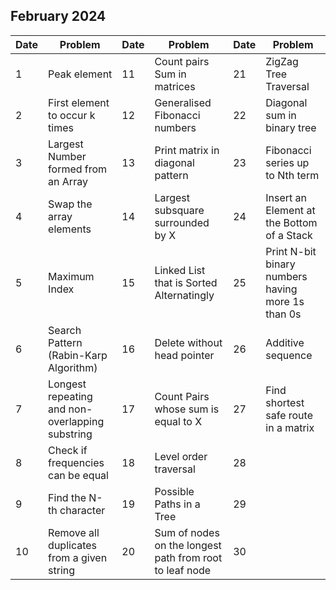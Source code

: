 ## February 2024

| Date | Problem                                         | Date | Problem                                                 | Date | Problem                                           |
| ---- | ----------------------------------------------- | ---- | ------------------------------------------------------- | ---- | ------------------------------------------------- |
| 1    | Peak element                                    | 11   | Count pairs Sum in matrices                             | 21   | ZigZag Tree Traversal                             |
| 2    | First element to occur k times                  | 12   | Generalised Fibonacci numbers                           | 22   | Diagonal sum in binary tree                       |
| 3    | Largest Number formed from an Array             | 13   | Print matrix in diagonal pattern                        | 23   | Fibonacci series up to Nth term                   |
| 4    | Swap the array elements                         | 14   | Largest subsquare surrounded by X                       | 24   | Insert an Element at the Bottom of a Stack        |
| 5    | Maximum Index                                   | 15   | Linked List that is Sorted Alternatingly                | 25   | Print N-bit binary numbers having more 1s than 0s |
| 6    | Search Pattern (Rabin-Karp Algorithm)           | 16   | Delete without head pointer                             | 26   | Additive sequence                                 |
| 7    | Longest repeating and non-overlapping substring | 17   | Count Pairs whose sum is equal to X                     | 27   | Find shortest safe route in a matrix              |
| 8    | Check if frequencies can be equal               | 18   | Level order traversal                                   | 28   |                                                   |
| 9    | Find the N-th character                         | 19   | Possible Paths in a Tree                                | 29   |                                                   |
| 10   | Remove all duplicates from a given string       | 20   | Sum of nodes on the longest path from root to leaf node | 30   |                                                   |
